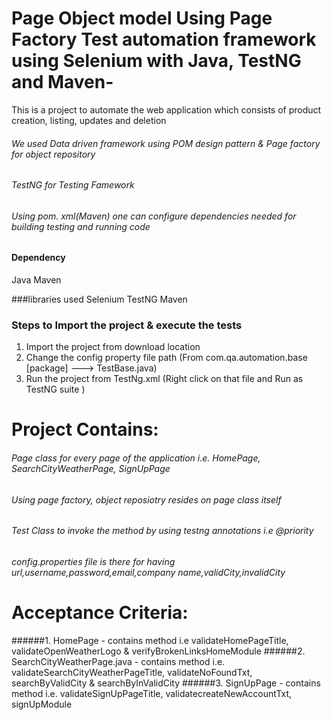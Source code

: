 # Page Object model Using Page Factory Test automation framework using Selenium with Java, TestNG and Maven-
This is a project to automate the web application which consists of product creation, listing, updates and deletion  
###### We used Data driven framework using POM design pattern & Page factory for object repository
###### TestNG for Testing Famework
###### Using pom. xml(Maven) one can configure dependencies needed for building testing and running code

#### Dependency
Java
Maven

###libraries used
Selenium
TestNG
Maven

### Steps to Import the project & execute the tests
1. Import the project from download location
2. Change the config property file path (From com.qa.automation.base [package] ---> TestBase.java)
3. Run the project from TestNg.xml (Right click on that file and Run as TestNG suite )


# Project Contains:
###### Page class for every page of the application i.e. HomePage, SearchCityWeatherPage, SignUpPage
###### Using page factory, object reposiotry resides on page class itself 
###### Test Class to invoke the method by using testng annotations i.e @priority
###### config.properties file is there for having url,username,password,email,company name,validCity,invalidCity

# Acceptance Criteria:
######1. HomePage - contains method i.e validateHomePageTitle, validateOpenWeatherLogo & verifyBrokenLinksHomeModule
######2. SearchCityWeatherPage.java - contains method i.e. validateSearchCityWeatherPageTitle, validateNoFoundTxt, searchByValidCity & searchByInValidCity
######3. SignUpPage - contains method i.e. validateSignUpPageTitle, validatecreateNewAccountTxt, signUpModule

